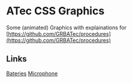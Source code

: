 # ATec CSS Graphics

Some (animated) Graphics with explainations for [https://github.com/GRBATec/procedures](https://github.com/GRBATec/procedures)

## Links

[Bateries](https://barsch2006.github.io/atec-css-graphics/bateries/)
[Microphone](https://barsch2006.github.io/atec-css-graphics/microphone/)
